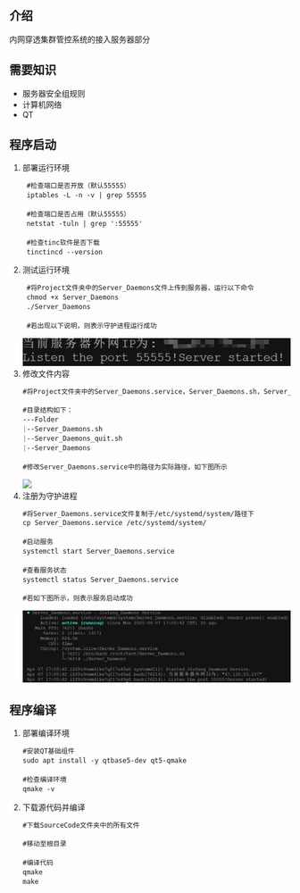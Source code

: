 ## 介绍
内网穿透集群管控系统的接入服务器部分

## 需要知识
* 服务器安全组规则
* 计算机网络
* QT

## 程序启动
1. 部署运行环境
   ```markdown
    #检查端口是否开放（默认55555）
    iptables -L -n -v | grep 55555
    
    #检查端口是否占用（默认55555）
    netstat -tuln | grep ':55555'
    
    #检查tinc软件是否下载
    tinctincd --version
    ```
2. 测试运行环境
   ```markdown
    #将Project文件夹中的Server_Daemons文件上传到服务器，运行以下命令
    chmod +x Server_Daemons
    ./Server_Daemons
    
    #若出现以下说明，则表示守护进程运行成功
   ```
   ![](ReadmePicture/1.png)
3. 修改文件内容
   ```markdown
   #将Project文件夹中的Server_Daemons.service，Server_Daemons.sh，Server_Daemons_quit.sh文件上传到服务器
   
   #目录结构如下：
   ---Folder
   |--Server_Daemons.sh
   |--Server_Daemons_quit.sh
   |--Server_Daemons

   #修改Server_Daemons.service中的路径为实际路径，如下图所示
    ```
    ![](ReadmePicture/2.png)
4. 注册为守护进程
   ```markdown
   #将Server_Daemons.service文件复制于/etc/systemd/system/路径下
   cp Server_Daemons.service /etc/systemd/system/
      
   #启动服务
   systemctl start Server_Daemons.service

   #查看服务状态
   systemctl status Server_Daemons.service

   #若如下图所示，则表示服务启动成功
   ```
   ![](ReadmePicture/3.png)

## 程序编译
1. 部署编译环境
   ```markdown
   #安装QT基础组件
   sudo apt install -y qtbase5-dev qt5-qmake 

   #检查编译环境
   qmake -v
   ```
2. 下载源代码并编译
   ```markdown
   #下载SourceCode文件夹中的所有文件

   #移动至根目录

   #编译代码
   qmake
   make
   ```